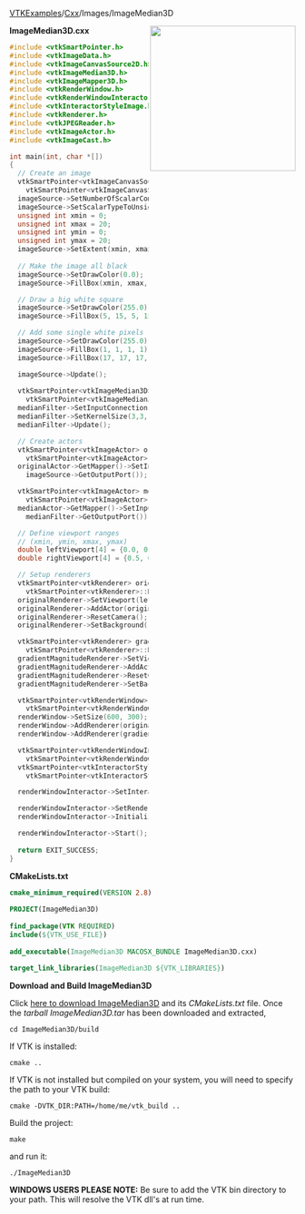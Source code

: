 [VTKExamples](/home/)/[Cxx](/Cxx)/Images/ImageMedian3D

<img align="right" src="https://github.com/lorensen/VTKExamples/blob/gh-pages/Testing/Baseline/Images/TestImageMedian3D.png?raw=true" width="256" />

**ImageMedian3D.cxx**
```c++
#include <vtkSmartPointer.h>
#include <vtkImageData.h>
#include <vtkImageCanvasSource2D.h>
#include <vtkImageMedian3D.h>
#include <vtkImageMapper3D.h>
#include <vtkRenderWindow.h>
#include <vtkRenderWindowInteractor.h>
#include <vtkInteractorStyleImage.h>
#include <vtkRenderer.h>
#include <vtkJPEGReader.h>
#include <vtkImageActor.h>
#include <vtkImageCast.h>

int main(int, char *[])
{
  // Create an image
  vtkSmartPointer<vtkImageCanvasSource2D> imageSource =
    vtkSmartPointer<vtkImageCanvasSource2D>::New();
  imageSource->SetNumberOfScalarComponents(1);
  imageSource->SetScalarTypeToUnsignedChar();
  unsigned int xmin = 0;
  unsigned int xmax = 20;
  unsigned int ymin = 0;
  unsigned int ymax = 20;
  imageSource->SetExtent(xmin, xmax, ymin, ymax, 0, 0);
  
  // Make the image all black
  imageSource->SetDrawColor(0.0);
  imageSource->FillBox(xmin, xmax, ymin, ymax);

  // Draw a big white square
  imageSource->SetDrawColor(255.0);
  imageSource->FillBox(5, 15, 5, 15);

  // Add some single white pixels
  imageSource->SetDrawColor(255.0);
  imageSource->FillBox(1, 1, 1, 1);
  imageSource->FillBox(17, 17, 17, 17);

  imageSource->Update();
  
  vtkSmartPointer<vtkImageMedian3D> medianFilter = 
    vtkSmartPointer<vtkImageMedian3D>::New();
  medianFilter->SetInputConnection(imageSource->GetOutputPort());
  medianFilter->SetKernelSize(3,3,1);
  medianFilter->Update();

  // Create actors
  vtkSmartPointer<vtkImageActor> originalActor =
    vtkSmartPointer<vtkImageActor>::New();
  originalActor->GetMapper()->SetInputConnection(
    imageSource->GetOutputPort());

  vtkSmartPointer<vtkImageActor> medianActor =
    vtkSmartPointer<vtkImageActor>::New();
  medianActor->GetMapper()->SetInputConnection(
    medianFilter->GetOutputPort());

  // Define viewport ranges
  // (xmin, ymin, xmax, ymax)
  double leftViewport[4] = {0.0, 0.0, 0.5, 1.0};
  double rightViewport[4] = {0.5, 0.0, 1.0, 1.0};

  // Setup renderers
  vtkSmartPointer<vtkRenderer> originalRenderer =
    vtkSmartPointer<vtkRenderer>::New();
  originalRenderer->SetViewport(leftViewport);
  originalRenderer->AddActor(originalActor);
  originalRenderer->ResetCamera();
  originalRenderer->SetBackground(.4, .5, .6);

  vtkSmartPointer<vtkRenderer> gradientMagnitudeRenderer =
    vtkSmartPointer<vtkRenderer>::New();
  gradientMagnitudeRenderer->SetViewport(rightViewport);
  gradientMagnitudeRenderer->AddActor(medianActor);
  gradientMagnitudeRenderer->ResetCamera();
  gradientMagnitudeRenderer->SetBackground(.4, .5, .7);

  vtkSmartPointer<vtkRenderWindow> renderWindow =
    vtkSmartPointer<vtkRenderWindow>::New();
  renderWindow->SetSize(600, 300);
  renderWindow->AddRenderer(originalRenderer);
  renderWindow->AddRenderer(gradientMagnitudeRenderer);

  vtkSmartPointer<vtkRenderWindowInteractor> renderWindowInteractor =
    vtkSmartPointer<vtkRenderWindowInteractor>::New();
  vtkSmartPointer<vtkInteractorStyleImage> style =
    vtkSmartPointer<vtkInteractorStyleImage>::New();

  renderWindowInteractor->SetInteractorStyle(style);

  renderWindowInteractor->SetRenderWindow(renderWindow);
  renderWindowInteractor->Initialize();

  renderWindowInteractor->Start();
  
  return EXIT_SUCCESS;
}
```
**CMakeLists.txt**
```cmake
cmake_minimum_required(VERSION 2.8)
 
PROJECT(ImageMedian3D)
 
find_package(VTK REQUIRED)
include(${VTK_USE_FILE})
 
add_executable(ImageMedian3D MACOSX_BUNDLE ImageMedian3D.cxx)
 
target_link_libraries(ImageMedian3D ${VTK_LIBRARIES})
```

**Download and Build ImageMedian3D**

Click [here to download ImageMedian3D](https://github.com/lorensen/VTKWikiExamplesTarballs/raw/master/ImageMedian3D.tar) and its *CMakeLists.txt* file.
Once the *tarball ImageMedian3D.tar* has been downloaded and extracted,
```
cd ImageMedian3D/build 
```
If VTK is installed:
```
cmake ..
```
If VTK is not installed but compiled on your system, you will need to specify the path to your VTK build:
```
cmake -DVTK_DIR:PATH=/home/me/vtk_build ..
```
Build the project:
```
make
```
and run it:
```
./ImageMedian3D
```
**WINDOWS USERS PLEASE NOTE:** Be sure to add the VTK bin directory to your path. This will resolve the VTK dll's at run time.

